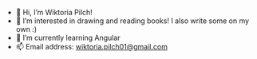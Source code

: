 - 👋 Hi, I’m Wiktoria Pilch!
- 👀 I’m interested in drawing and reading books! I also write some on my own :)
- 🌱 I’m currently learning Angular
- 📫 Email address: wiktoria.pilch01@gmail.com

<!---
ItsVeeNus/ItsVeeNus is a ✨ special ✨ repository because its `README.md` (this file) appears on your GitHub profile.
You can click the Preview link to take a look at your changes.
--->
